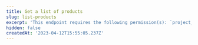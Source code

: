 ```yaml
---
title: Get a list of products
slug: list-products
excerpt: 'This endpoint requires the following permission(s): `project_configuration:products:read`.'
hidden: false
createdAt: '2023-04-12T15:55:05.237Z'
---
```

